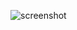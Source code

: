 ![screenshot](https://github.com/ezequielsousa-devbr/vinhos1980/blob/clouddemo/material/img/screenshot.png)